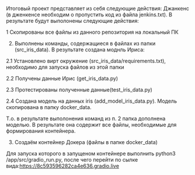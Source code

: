 Итоговый проект представляет из себя следующие действия:
Джанкенс (в дженкенсе необходим о пропустить код из файла jenkins.txt). В результате будут выполонены следующие действия:

1 Скопированы все файлы из данного репозитория на локальный ПК

2. Выполнены команды, содержащиеся в файлах из папки (src_iris_data). В результате создана моднль Ириса:

2.1 Установлено вирт окружение (src_iris_data/requirements.txt), необходимо для запуска файлов из этой папки
   
2.2 Получены данные Ирис (get_iris_data.py)

2.3 Протестированы полученные данные(test_iris_data.py)

2.4 Создана модель на данных iris (add_model_iris_data.py). Модель скопирована в папку docker_data.

Т.о. в результате выполонения команд из п. 2 папка дополнена моделью. В результате она содержит все файлы, необходимые для формирования контейнера.

3. Создаём контейнер Докера (файлы в папке docker_data)
   
Для запуска которого в запущеном контейнере выполнить python3 /app/src/gradio_run.py, после чего перейти по сылке вида:https://8c593596282ca4e636.gradio.live


